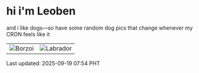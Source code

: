 # hi i'm Leoben

and i like dogs—so have some random dog pics that change whenever my CRON feels like it

|  |  |
|--------|----------|
| ![Borzoi](https://random-dog-vercel.vercel.app/api/random-borzoi?v=1758239677) | ![Labrador](https://random-dog-vercel.vercel.app/api/random-labrador?v=1758239677) |

Last updated: 2025-09-19 07:54 PHT

